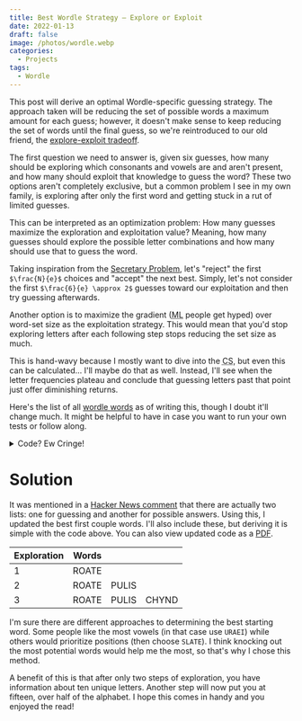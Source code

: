 ```yaml
---
title: Best Wordle Strategy — Explore or Exploit
date: 2022-01-13
draft: false
image: /photos/wordle.webp
categories:
  - Projects
tags:
  - Wordle
---
```


This post will derive an optimal Wordle-specific guessing strategy. The approach taken will be reducing the set of possible words a maximum amount for each guess; however, it doesn't make sense to keep reducing the set of words until the final guess, so we're reintroduced to our old friend, the [explore-exploit tradeoff](https://conceptually.org/concepts/explore-or-exploit).

The first question we need to answer is, given six guesses, how many should be exploring which consonants and vowels are and aren't present, and how many should exploit that knowledge to guess the word? These two options aren't completely exclusive, but a common problem I see in my own family, is exploring after only the first word and getting stuck in a rut of limited guesses.

This can be interpreted as an optimization problem: How many guesses maximize the exploration and exploitation value? Meaning, how many guesses should explore the possible letter combinations and how many should use that to guess the word.

Taking inspiration from the [Secretary Problem](https://wikipedia.org/wiki/Secretary_problem), let's "reject" the first `$\frac{N}{e}$` choices and "accept" the next best. Simply, let's not consider the first `$\frac{6}{e} \approx 2$` guesses toward our exploitation and then try guessing afterwards.

Another option is to maximize the gradient (<abbr title="Machine Learning">ML</abbr> people get hyped) over word-set size as the exploitation strategy. This would mean that you'd stop exploring letters after each following step stops reducing the set size as much.

This is hand-wavy because I mostly want to dive into the <abbr title="Computer Science">CS</abbr>, but even this can be calculated… I'll maybe do that as well. Instead, I'll see when the letter frequencies plateau and conclude that guessing letters past that point just offer diminishing returns.

Here's the list of all [wordle words](/data/wordles.txt) as of writing this, though I doubt it'll change much. It might be helpful to have in case you want to run your own tests or follow along.

<details>

<summary>Code? Ew Cringe!</summary>

We'll begin by importing commonly-used packages since it should be highly accessible for anyone. `Matplotlib` isn't necessary since I show the image, so if you don't have it installed, don't worry.

```python
from matplotlib import pyplot as plt
from itertools import permutations
```

Now, we just define some helper functions that iterate through the Wordle words and keep track of different patterns.

```python
def letter_distribution(words):
    d = {}
    for word in words:
        for letter in word:
            d[letter] = d.get(letter, 0) + 1
    return d


def letter_placement(words):
    d = {0: {}, 1: {}, 2: {}, 3: {}, 4: {}}
    for word in words:
        for i, letter in enumerate(word):
            d[i][letter] = d[i].get(letter, 0) + 1
    return d


def score_placement(word, letter_places):
    score = 0
    for i, letter in enumerate(word):
        score += letter_places[i][letter]
    return score


def subset_from_letters(word : str, words : set) -> set:
    return set(wordle for wordle in words \
               if set(wordle).issubset(word))
```

Let's open the `wordles.txt` file and make words a set of all the possible five-letter words.

```python
# map's lambda takes the first 5 characters of each line
# in wordles.txt, removing the \n character
words = set(map(lambda x: x[:5], open("wordles.txt", "r")))
```

To begin determining the best starting word(s), we look at the letter frequencies.

```python
letter_dist = letter_distribution(words)
dist = sorted(letter_dist.items(), key=lambda x: x[1], reverse=True)

plt.bar([x[0] for x in dist], [y[1] for y in dist])
plt.show()
```

![Letter Distribution](/photos/wordLetters.webp)

| Letter | Count |
| ------ | ----: |
| s      |  6665 |
| e      |  6662 |
| a      |  5990 |
| o      |  4438 |
| r      |  4158 |
| i      |  3759 |
| l      |  3371 |
| t      |  3295 |
| n      |  2952 |
| u      |  2511 |
| d      |  2453 |
| y      |  2074 |
| c      |  2028 |
| p      |  2019 |
| m      |  1976 |
| h      |  1760 |
| g      |  1644 |
| b      |  1627 |
| k      |  1505 |
| f      |  1115 |
| w      |  1039 |
| v      |   694 |
| z      |   434 |
| j      |   291 |
| x      |   288 |
| q      |   112 |

Unsurprisingly, the vowels (`e`, `a`, `o`, …, `i`, `u`, `y`?) are highly ranked. What's interesting is that `s` occurs more than `e`. Regardless, let's maximize the letters possible on the first guess and search for which words can be made with "seaor". While we're at it, let's see what the second and third words are following that same strategy.

```python
print(set(word for word in subset_from_letters("seaor", words) \
					if len(set(word)) == 5))

print(set(word for word in subset_from_letters("iltnu", words) \
					if len(set(word)) == 5))

print(set(word for word in subset_from_letters("dycpm", words) \
					if len(set(word)) == 5))
```

> {'aeros', 'arose', 'soare'}
> {'unlit', 'until'}
> {}

Well, we have three choices for the best first word: `aeros`, `arose`, and `soare`. And luckily there are even some second choices: `unlit`, `until`.

What we can do now is compare these options to determine the best. "How will one be better than another with the same letters?" you might ask. Well, we can now consider letter position. This is moving more toward exploitation.

```python
letter_places = letter_placement(words)

first = {'aeros', 'soare', 'arose'}
second = {'unlit', 'until'}

for word in first:
    print(word, score_placement(word, letter_places))

for word in second:
    print(word, score_placement(word, letter_places))
```

| Word  | Score |
| ----- | ----: |
| aeros |  8219 |
| soare |  7138 |
| arose |  4708 |
|       |       |
| unlit |  2989 |
| until |  2506 |

As we can see, [aeros](https://www.thefreedictionary.com/Aeros) is the best of the three options for our first word. As for our second choice, [unlit](https://www.thefreedictionary.com/unlit) is the better than `until`. All this ranking is doing is seeing if a letter in a certain position is more likely than in a different position.

If you look at the letter distribution graph, you'll see that the frequencies level out around y-m. This indicates that searching past that point won't result in too many additional words.

For the sake of completion, we'll search for the final word. However, now we'll need to switch the lowest value characters around until a new second and third word can be arranged.

```python
exploit_count = 3
letters = ''.join([letter for letter, count in dist[:exploit_count * 5]])

for word in permutations(letters):
    first = set(w for w in subset_from_letters(word[:5], words) \
                if len(set(w)) == 5)
    second = set(w for w in subset_from_letters(word[5:10], words) \
                 if len(set(w)) == 5)
    third = set(w for w in subset_from_letters(word[10:15], words) \
                if len(set(w)) == 5)

    if first and second and third:
        print(first, second, third)
        break
```

> {'soare', 'aeros', 'arose'} {'clint'} {'dumpy'}

From this analysis, here's a table to help make the best starting Wordle guesses.

| Exploration | Words |       |       |
| ----------- | ----- | ----- | ----- |
| 1           | AEROS |       |       |
| 2           | AEROS | UNLIT |       |
| 3           | AEROS | CLINT | DUMPY |

</details>

# Solution

It was mentioned in a [Hacker News comment](https://news.ycombinator.com/item?id=29928263#29930961) that there are actually two lists: one for guessing and another for possible answers. Using this, I updated the best first couple words. I'll also include these, but deriving it is simple with the code above. You can also view updated code as a [PDF](/data/wordleCode.pdf).

| Exploration | Words |       |       |
| ----------- | ----- | ----- | ----- |
| 1           | ROATE |       |       |
| 2           | ROATE | PULIS |       |
| 3           | ROATE | PULIS | CHYND |

I'm sure there are different approaches to determining the best starting word. Some people like the most vowels (in that case use `URAEI`) while others would prioritize positions (then choose `SLATE`). I think knocking out the most potential words would help me the most, so that's why I chose this method.

A benefit of this is that after only two steps of exploration, you have information about ten unique letters. Another step will now put you at fifteen, over half of the alphabet. I hope this comes in handy and you enjoyed the read!
